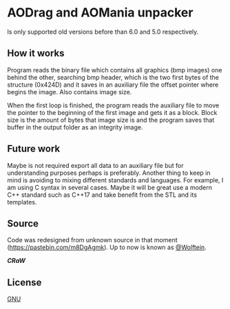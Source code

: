 # AODrag and AOMania unpacker

Is only supported old versions before than 6.0 and 5.0 respectively.

## How it works

Program reads the binary file which contains all graphics (bmp images) one behind the other, searching bmp header, 
which is the two first bytes of the structure (0x424D) and it saves in an auxiliary file the offset pointer where begins the image. Also contains
image size.

When the first loop is finished, the program reads the auxiliary file to move the pointer to the beginning of the first image and 
gets it as a block. Block size is the amount of bytes that image size is and the program saves that buffer in the output folder as an integrity image.

## Future work

Maybe is not required export all data to an auxiliary file but for understanding purposes perhaps is preferably.
Another thing to keep in mind is avoiding to mixing different standards and languages. For example, I am using C syntax in several cases. Maybe it will be great use a modern C++ standard such as C++17 and take benefit from the STL and its templates.

## Source

Code was redesigned from unknown source in that moment (https://pastebin.com/m8DgAgmk). Up to now is known as [@Wolftein](https://github.com/Wolftein).


***CRaW***

## License
[GNU](https://opensource.org/licenses/GPL-2.0)
